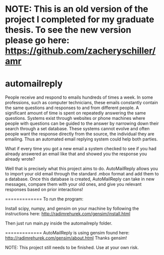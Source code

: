 NOTE: This is an old version of the project I completed for my graduate thesis. To see the new version please go here: https://github.com/zacheryschiller/amr
=============

automailreply
=============
People receive and respond to emails hundreds of times a week. In some professions, such as computer technicians, these emails constantly contain the same questions and responses to and from different people. A significant amount of time is spent on repeatedly answering the same questions. Systems exist through websites or phone machines where people with questions can be guided to the answer by narrowing down their search through a set database. These systems cannot evolve and often people want the response directly from the source, the individual they are emailing. Thus an automated email replying system could help both parties.

What if every time you got a new email a system checked to see if you had already answered an email like that and showed you the response you already wrote?

Well that is precisely what this project aims to do. AutoMailReply allows you to import your old email through the standard .mbox format and add them to a database. Once this database is created, AutoMailReply can take in new messages, compare them with your old ones, and give you relevant responses based on prior interactions!

=============
To run the program:

Install scipy, numpy, and gensim on your machine by following the instructions here: http://radimrehurek.com/gensim/install.html

Then just run main.py inside the automailreply folder.

=============
AutoMailReply is using gensim found here: http://radimrehurek.com/gensim/about.html
Thanks gensim!

NOTE: This project still needs to be finished. Use at your own risk.
